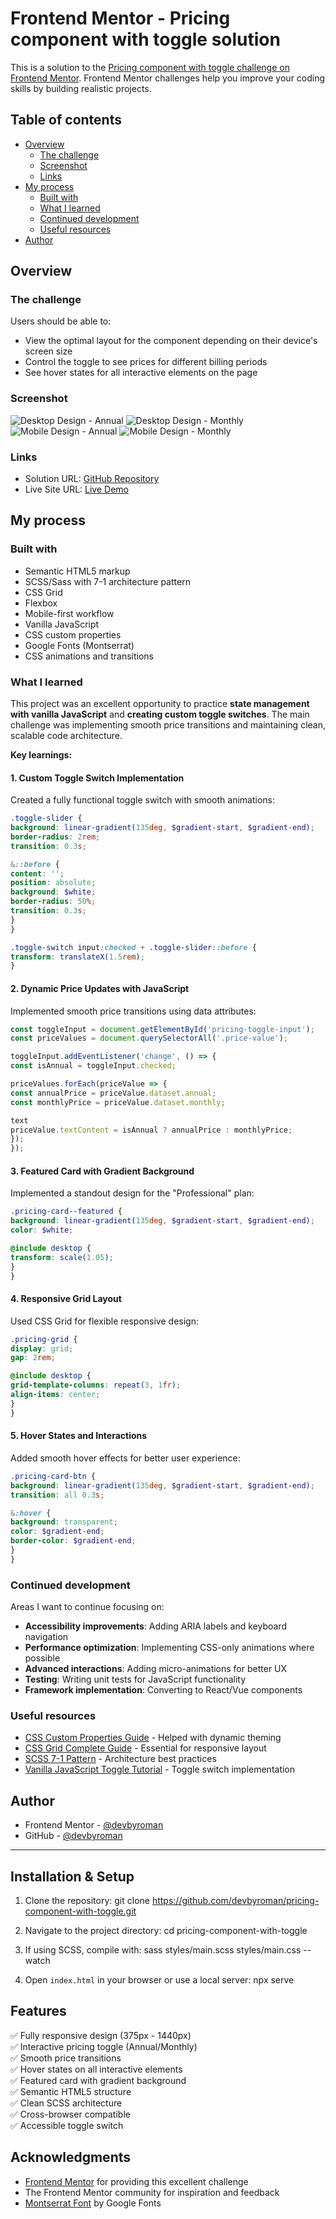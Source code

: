 # Frontend Mentor - Pricing component with toggle solution

This is a solution to the [Pricing component with toggle challenge on Frontend Mentor](https://www.frontendmentor.io/challenges/pricing-component-with-toggle-8vPwRMIC). Frontend Mentor challenges help you improve your coding skills by building realistic projects.

## Table of contents

- [Overview](#overview)
  - [The challenge](#the-challenge)
  - [Screenshot](#screenshot)
  - [Links](#links)
- [My process](#my-process)
  - [Built with](#built-with)
  - [What I learned](#what-i-learned)
  - [Continued development](#continued-development)
  - [Useful resources](#useful-resources)
- [Author](#author)

## Overview

### The challenge

Users should be able to:

- View the optimal layout for the component depending on their device's screen size
- Control the toggle to see prices for different billing periods
- See hover states for all interactive elements on the page

### Screenshot

![Desktop Design - Annual](./design/desktop-design-annually.jpg)
![Desktop Design - Monthly](./design/desktop-design-monthly.jpg)
![Mobile Design - Annual](./design/mobile-design-annually.jpg)
![Mobile Design - Monthly](./design/mobile-design-monthly.jpg)

### Links

- Solution URL: [GitHub Repository](https://github.com/devbyroman/pricing-component-with-toggle)
- Live Site URL: [Live Demo](https://devbyroman.github.io/pricing-component-with-toggle)

## My process

### Built with

- Semantic HTML5 markup
- SCSS/Sass with 7-1 architecture pattern
- CSS Grid
- Flexbox
- Mobile-first workflow
- Vanilla JavaScript
- CSS custom properties
- Google Fonts (Montserrat)
- CSS animations and transitions

### What I learned

This project was an excellent opportunity to practice **state management with vanilla JavaScript** and **creating custom toggle switches**. The main challenge was implementing smooth price transitions and maintaining clean, scalable code architecture.

**Key learnings:**

#### 1. Custom Toggle Switch Implementation

Created a fully functional toggle switch with smooth animations:
```scss
.toggle-slider {
background: linear-gradient(135deg, $gradient-start, $gradient-end);
border-radius: 2rem;
transition: 0.3s;

&::before {
content: '';
position: absolute;
background: $white;
border-radius: 50%;
transition: 0.3s;
}
}

.toggle-switch input:checked + .toggle-slider::before {
transform: translateX(1.5rem);
}
```

#### 2. Dynamic Price Updates with JavaScript

Implemented smooth price transitions using data attributes:
```js
const toggleInput = document.getElementById('pricing-toggle-input');
const priceValues = document.querySelectorAll('.price-value');

toggleInput.addEventListener('change', () => {
const isAnnual = toggleInput.checked;

priceValues.forEach(priceValue => {
const annualPrice = priceValue.dataset.annual;
const monthlyPrice = priceValue.dataset.monthly;

text
priceValue.textContent = isAnnual ? annualPrice : monthlyPrice;
});
});
```

#### 3. Featured Card with Gradient Background

Implemented a standout design for the "Professional" plan:
```scss
.pricing-card--featured {
background: linear-gradient(135deg, $gradient-start, $gradient-end);
color: $white;

@include desktop {
transform: scale(1.05);
}
}
```

#### 4. Responsive Grid Layout

Used CSS Grid for flexible responsive design:
```scss
.pricing-grid {
display: grid;
gap: 2rem;

@include desktop {
grid-template-columns: repeat(3, 1fr);
align-items: center;
}
}
```

#### 5. Hover States and Interactions

Added smooth hover effects for better user experience:
```scss
.pricing-card-btn {
background: linear-gradient(135deg, $gradient-start, $gradient-end);
transition: all 0.3s;

&:hover {
background: transparent;
color: $gradient-end;
border-color: $gradient-end;
}
}
```

### Continued development

Areas I want to continue focusing on:

- **Accessibility improvements**: Adding ARIA labels and keyboard navigation
- **Performance optimization**: Implementing CSS-only animations where possible
- **Advanced interactions**: Adding micro-animations for better UX
- **Testing**: Writing unit tests for JavaScript functionality
- **Framework implementation**: Converting to React/Vue components

### Useful resources

- [CSS Custom Properties Guide](https://developer.mozilla.org/en-US/docs/Web/CSS/Using_CSS_custom_properties) - Helped with dynamic theming
- [CSS Grid Complete Guide](https://css-tricks.com/snippets/css/complete-guide-grid/) - Essential for responsive layout
- [SCSS 7-1 Pattern](https://sass-guidelin.es/#the-7-1-pattern) - Architecture best practices
- [Vanilla JavaScript Toggle Tutorial](https://www.w3schools.com/howto/howto_css_switch.asp) - Toggle switch implementation

## Author

- Frontend Mentor - [@devbyroman](https://www.frontendmentor.io/profile/devbyroman)
- GitHub - [@devbyroman](https://github.com/devbyroman)

---


## Installation & Setup

1. Clone the repository:
git clone https://github.com/devbyroman/pricing-component-with-toggle.git


2. Navigate to the project directory:
cd pricing-component-with-toggle


3. If using SCSS, compile with:
sass styles/main.scss styles/main.css --watch


4. Open `index.html` in your browser or use a local server:
npx serve


## Features

✅ Fully responsive design (375px - 1440px)  
✅ Interactive pricing toggle (Annual/Monthly)  
✅ Smooth price transitions  
✅ Hover states on all interactive elements  
✅ Featured card with gradient background  
✅ Semantic HTML5 structure  
✅ Clean SCSS architecture  
✅ Cross-browser compatible  
✅ Accessible toggle switch  


## Acknowledgments

- [Frontend Mentor](https://www.frontendmentor.io) for providing this excellent challenge
- The Frontend Mentor community for inspiration and feedback
- [Montserrat Font](https://fonts.google.com/specimen/Montserrat) by Google Fonts